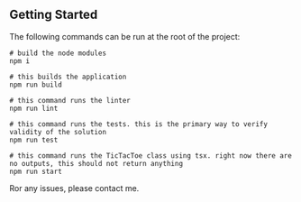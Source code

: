 ## Getting Started

The following commands can be run at the root of the project:

```
# build the node modules
npm i

# this builds the application
npm run build

# this command runs the linter
npm run lint

# this command runs the tests. this is the primary way to verify validity of the solution
npm run test

# this command runs the TicTacToe class using tsx. right now there are no outputs, this should not return anything
npm run start
```

Ror any issues, please contact me.
